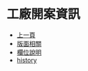 # 工廠開案資訊
* [上一頁](../README.md)
* [版面相關](README#layout)
* [欄位說明](README#object-desc)
* [history](history)